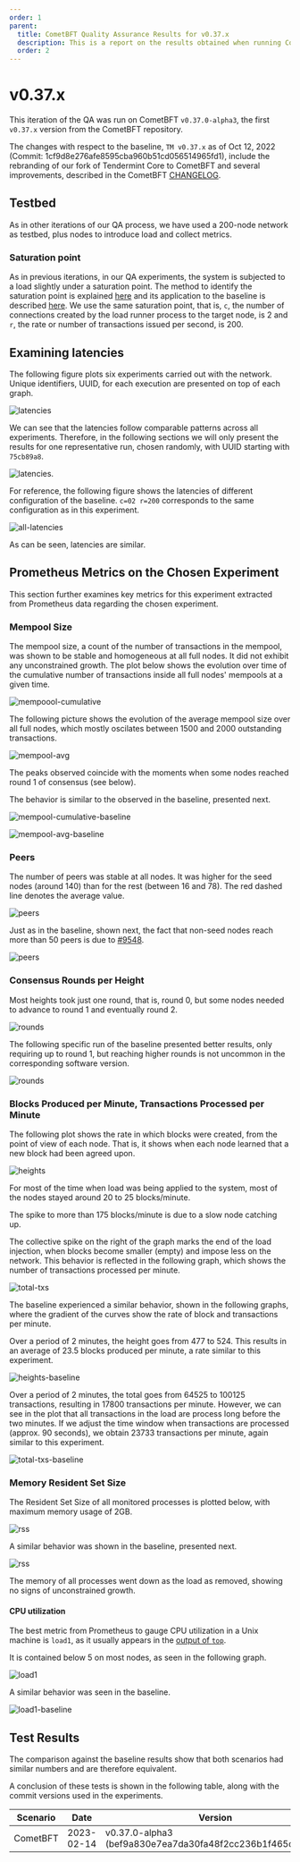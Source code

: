 ```yaml
---
order: 1
parent:
  title: CometBFT Quality Assurance Results for v0.37.x
  description: This is a report on the results obtained when running CometBFT v0.37.x on testnets
  order: 2
---
```


# v0.37.x

This iteration of the QA was run on CometBFT `v0.37.0-alpha3`, the first `v0.37.x` version from the CometBFT repository. 

The changes with respect to the baseline, `TM v0.37.x` as of Oct 12, 2022 (Commit: 1cf9d8e276afe8595cba960b51cd056514965fd1), include the rebranding of our fork of Tendermint Core to CometBFT and several improvements, described in the CometBFT [CHANGELOG](https://github.com/cometbft/cometbft/blob/v0.37.0-alpha.3/CHANGELOG.md).

## Testbed

As in other iterations of our QA process, we have used a 200-node network as testbed, plus nodes to introduce load and collect metrics.

### Saturation point

As in previous iterations, in our QA experiments, the system is subjected to a load slightly under a saturation point.
The method to identify the saturation point is explained [here](../v034/README.md#finding-the-saturation-point) and its application to the baseline is described [here](./TMCore.md#finding-the-saturation-point).
We use the same saturation point, that is, `c`, the number of connections created by the load runner process to the target node, is 2 and `r`, the rate or number of transactions issued per second, is 200.

## Examining latencies

The following figure plots six experiments carried out with the network.
Unique identifiers, UUID, for each execution are presented on top of each graph.

![latencies](./img/200nodes_cmt037/all_experiments.png)

We can see that the latencies follow comparable patterns across all experiments.
Therefore, in the following sections we will only present the results for one representative run, chosen randomly, with UUID starting with `75cb89a8`.

![latencies](./img/200nodes_cmt037/e_75cb89a8-f876-4698-82f3-8aaab0b361af.png).

For reference, the following figure shows the latencies of different configuration of the baseline.
`c=02 r=200` corresponds to the same configuration as in this experiment.

![all-latencies](./img/200nodes_tm037/v037_200node_latencies.png)

As can be seen, latencies are similar.

## Prometheus Metrics on the Chosen Experiment

This section further examines key metrics for this experiment extracted from Prometheus data regarding the chosen experiment.

### Mempool Size

The mempool size, a count of the number of transactions in the mempool, was shown to be stable and homogeneous at all full nodes. 
It did not exhibit any unconstrained growth.
The plot below shows the evolution over time of the cumulative number of transactions inside all full nodes' mempools at a given time.

![mempoool-cumulative](./img/200nodes_cmt037/mempool_size.png)

The following picture shows the evolution of the average mempool size over all full nodes, which mostly oscilates between 1500 and 2000 outstanding transactions.

![mempool-avg](./img/200nodes_cmt037/avg_mempool_size.png)

The peaks observed coincide with the moments when some nodes reached round 1 of consensus (see below).


The behavior is similar to the observed in the baseline, presented next.

![mempool-cumulative-baseline](./img/200nodes_tm037/v037_r200c2_mempool_size.png)

![mempool-avg-baseline](./img/200nodes_tm037/v037_r200c2_mempool_size_avg.png)


### Peers

The number of peers was stable at all nodes.
It was higher for the seed nodes (around 140) than for the rest (between 16 and 78).
The red dashed line denotes the average value.

![peers](./img/200nodes_cmt037/peers.png)

Just as in the baseline, shown next, the fact that non-seed nodes reach more than 50 peers is due to [\#9548].

![peers](./img/200nodes_tm037/v037_r200c2_peers.png)


### Consensus Rounds per Height

Most heights took just one round, that is, round 0, but some nodes needed to advance to round 1 and eventually round 2.

![rounds](./img/200nodes_cmt037/rounds.png)

The following specific run of the baseline presented better results, only requiring up to round 1, but reaching higher rounds is not uncommon in the corresponding software version.

![rounds](./img/200nodes_tm037/v037_r200c2_rounds.png)

### Blocks Produced per Minute, Transactions Processed per Minute

The following plot shows the rate in which blocks were created, from the point of view of each node. 
That is, it shows when each node learned that a new block had been agreed upon.

![heights](./img/200nodes_cmt037/block_rate.png)

For most of the time when load was being applied to the system, most of the nodes stayed around 20 to 25 blocks/minute.

The spike to more than 175 blocks/minute is due to a slow node catching up.

The collective spike on the right of the graph marks the end of the load injection, when blocks become smaller (empty) and impose less on the network.
This behavior is reflected in the following graph, which shows the number of transactions processed per minute.

![total-txs](./img/200nodes_cmt037/total_txs_rate.png)

The baseline experienced a similar behavior, shown in the following graphs, where the gradient of the curves show the rate of block and transactions per minute.

Over a period of 2 minutes, the height goes from 477 to 524.
This results in an average of 23.5 blocks produced per minute, a rate similar to this experiment.

![heights-baseline](./img/200nodes_tm037/v037_r200c2_heights.png)

Over a period of 2 minutes, the total goes from 64525 to 100125 transactions,
resulting in 17800 transactions per minute. However, we can see in the plot that
all transactions in the load are process long before the two minutes.
If we adjust the time window when transactions are processed (approx. 90 seconds),
we obtain 23733 transactions per minute, again similar to this experiment.

![total-txs-baseline](./img/200nodes_tm037/v037_r200c2_total-txs.png)

### Memory Resident Set Size

The Resident Set Size of all monitored processes is plotted below, with maximum memory usage of 2GB.

![rss](./img/200nodes_cmt037/memory.png)

A similar behavior was shown in the baseline, presented next.

![rss](./img/200nodes_tm037/v037_r200c2_rss.png)

The memory of all processes went down as the load as removed, showing no signs of unconstrained growth.


#### CPU utilization

The best metric from Prometheus to gauge CPU utilization in a Unix machine is `load1`,
as it usually appears in the
[output of `top`](https://www.digitalocean.com/community/tutorials/load-average-in-linux).

It is contained below 5 on most nodes, as seen in the following graph.

![load1](./img/200nodes_cmt037/cpu.png)

A similar behavior was seen in the baseline. 

![load1-baseline](./img/200nodes_tm037/v037_r200c2_load1.png)


## Test Results

The comparison against the baseline results show that both scenarios had similar numbers and are therefore equivalent.

A conclusion of these tests is shown in the following table, along with the commit versions used in the experiments.

| Scenario | Date | Version | Result |
|--|--|--|--|
|CometBFT | 2023-02-14 | v0.37.0-alpha3 (bef9a830e7ea7da30fa48f2cc236b1f465cc5833) | Pass


[\#9548]: https://github.com/tendermint/tendermint/issues/9548